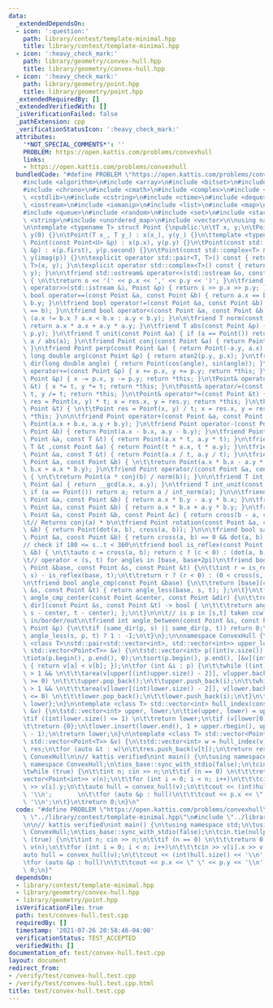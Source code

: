 ```yaml
---
data:
  _extendedDependsOn:
  - icon: ':question:'
    path: library/contest/template-minimal.hpp
    title: library/contest/template-minimal.hpp
  - icon: ':heavy_check_mark:'
    path: library/geometry/convex-hull.hpp
    title: library/geometry/convex-hull.hpp
  - icon: ':heavy_check_mark:'
    path: library/geometry/point.hpp
    title: library/geometry/point.hpp
  _extendedRequiredBy: []
  _extendedVerifiedWith: []
  _isVerificationFailed: false
  _pathExtension: cpp
  _verificationStatusIcon: ':heavy_check_mark:'
  attributes:
    '*NOT_SPECIAL_COMMENTS*': ''
    PROBLEM: https://open.kattis.com/problems/convexhull
    links:
    - https://open.kattis.com/problems/convexhull
  bundledCode: "#define PROBLEM \"https://open.kattis.com/problems/convexhull\"\n\n\
    #include <algorithm>\n#include <array>\n#include <bitset>\n#include <cassert>\n\
    #include <chrono>\n#include <cmath>\n#include <complex>\n#include <cstdio>\n#include\
    \ <cstdlib>\n#include <cstring>\n#include <ctime>\n#include <deque>\n#include\
    \ <iostream>\n#include <iomanip>\n#include <list>\n#include <map>\n#include <numeric>\n\
    #include <queue>\n#include <random>\n#include <set>\n#include <stack>\n#include\
    \ <string>\n#include <unordered_map>\n#include <vector>\n\nusing namespace std;\n\
    \n\ntemplate <typename T> struct Point {\npublic:\n\tT x, y;\n\tPoint() : x(0),\
    \ y(0) {}\n\tPoint(T x_, T y_) : x(x_), y(y_) {}\n\ttemplate <typename U> explicit\
    \ Point(const Point<U> &p) : x(p.x), y(p.y) {}\n\tPoint(const std::pair<T, T>\
    \ &p) : x(p.first), y(p.second) {}\n\tPoint(const std::complex<T> &p) : x(real(p)),\
    \ y(imag(p)) {}\n\texplicit operator std::pair<T, T>() const { return std::pair<T,\
    \ T>(x, y); }\n\texplicit operator std::complex<T>() const { return std::complex<T>(x,\
    \ y); }\n\n\tfriend std::ostream& operator<<(std::ostream &o, const Point &p)\
    \ { \n\t\treturn o << '(' << p.x << ',' << p.y << ')'; }\n\tfriend std::istream&\
    \ operator>>(std::istream &i, Point &p) { return i >> p.x >> p.y; }\n\tfriend\
    \ bool operator==(const Point &a, const Point &b) { return a.x == b.x && a.y ==\
    \ b.y; }\n\tfriend bool operator!=(const Point &a, const Point &b) { return !(a\
    \ == b); }\n\tfriend bool operator<(const Point &a, const Point &b) { \n\t\treturn\
    \ (a.x != b.x ? a.x < b.x : a.y < b.y); }\n\n\tfriend T norm(const Point &a) {\
    \ return a.x * a.x + a.y * a.y; }\n\tfriend T abs(const Point &p) { return std::hypot(p.x,\
    \ p.y); }\n\tfriend T unit(const Point &a) { if (a == Point()) return a; return\
    \ a / abs(a); }\n\tfriend Point conj(const Point &a) { return Point(a.x, -a.y);\
    \ }\n\tfriend Point perp(const Point &a) { return Point(-a.y, a.x); }\n\tfriend\
    \ long double arg(const Point &p) { return atan2(p.y, p.x); }\n\tfriend Point\
    \ dir(long double angle) { return Point(cos(angle), sin(angle)); }\n\n\tPoint&\
    \ operator+=(const Point &p) { x += p.x, y += p.y; return *this; }\n\tPoint& operator-=(const\
    \ Point &p) { x -= p.x, y -= p.y; return *this; }\n\tPoint& operator*=(const T\
    \ &t) { x *= t, y *= t; return *this; }\n\tPoint& operator/=(const T &t) { x /=\
    \ t, y /= t; return *this; }\n\tPoint& operator*=(const Point &t) { \n\t\tPoint\
    \ res = Point(x, y) * t; x = res.x, y = res.y; return *this; }\n\tPoint& operator/=(const\
    \ Point &t) { \n\t\tPoint res = Point(x, y) / t; x = res.x, y = res.y; return\
    \ *this; }\n\n\tfriend Point operator+(const Point &a, const Point &b) { return\
    \ Point(a.x + b.x, a.y + b.y); }\n\tfriend Point operator-(const Point &a, const\
    \ Point &b) { return Point(a.x - b.x, a.y - b.y); }\n\tfriend Point operator*(const\
    \ Point &a, const T &t) { return Point(a.x * t, a.y * t); }\n\tfriend Point operator*(const\
    \ T &t ,const Point &a) { return Point(t * a.x, t * a.y); }\n\tfriend Point operator/(const\
    \ Point &a, const T &t) { return Point(a.x / t, a.y / t); }\n\tfriend Point operator*(const\
    \ Point &a, const Point &b) { \n\t\treturn Point(a.x * b.x - a.y * b.y, a.y *\
    \ b.x + a.x * b.y); }\n\tfriend Point operator/(const Point &a, const Point &b)\
    \ { \n\t\treturn Point(a * conj(b) / norm(b)); }\n\n\tfriend T int_norm(const\
    \ Point &a) { return __gcd(a.x, a.y); }\n\tfriend T int_unit(const Point &a) {\
    \ if (a == Point()) return a; return a / int_norm(a); }\n\n\tfriend T cross(const\
    \ Point &a, const Point &b) { return a.x * b.y - a.y * b.x; }\n\tfriend T dot(const\
    \ Point &a, const Point &b) { return a.x * b.x + a.y * b.y; }\n\tfriend T area(const\
    \ Point &a, const Point &b, const Point &c) { return cross(b - a, c - a); }\n\n\
    \t// Returns conj(a) * b\n\tfriend Point rotation(const Point &a, const Point\
    \ &b) { return Point(dot(a, b), cross(a, b)); }\n\n\tfriend bool same_dir(const\
    \ Point &a, const Point &b) { return cross(a, b) == 0 && dot(a, b) > 0; }\n\n\t\
    // check if 180 <= s..t < 360\n\tfriend bool is_reflex(const Point &a, const Point\
    \ &b) { \n\t\tauto c = cross(a, b); return c ? (c < 0) : (dot(a, b) < 0); }\n\n\
    \t// operator < (s, t) for angles in [base, base+2pi)\n\tfriend bool angle_less(const\
    \ Point &base, const Point &s, const Point &t) {\n\t\tint r = is_reflex(base,\
    \ s) - is_reflex(base, t);\n\t\treturn r ? (r < 0) : (0 < cross(s, t));\n\t}\n\
    \n\tfriend bool angle_cmp(const Point &base) {\n\t\treturn [base](const Point\
    \ &s, const Point &t) { return angle_less(base, s, t); };\n\t}\n\tfriend bool\
    \ angle_cmp_center(const Point &center, const Point &dir) {\n\t\treturn [center,\
    \ dir](const Point &s, const Point &t) -> bool { \n\t\t\treturn angle_less(dir,\
    \ s - center, t - center); };\n\t}\n\n\t// is p in [s,t] taken ccw? 1/0/-1 for\
    \ in/border/out\n\tfriend int angle_between(const Point &s, const Point &t, const\
    \ Point &p) {\n\t\tif (same_dir(p, s) || same_dir(p, t)) return 0;\n\t\treturn\
    \ angle_less(s, p, t) ? 1 : -1;\n\t}\n};\n\nnamespace ConvexHull {\n\ntemplate\
    \ <class T>\nstd::pair<std::vector<int>, std::vector<int>> upper_lower_hull(const\
    \ std::vector<Point<T>> &v) {\n\tstd::vector<int> p((int)v.size()), upper, lower;\n\
    \tiota(p.begin(), p.end(), 0);\n\tsort(p.begin(), p.end(), [&v](int a, int b)\
    \ { return v[a] < v[b]; });\n\tfor (int &i : p) {\n\t\twhile ((int)upper.size()\
    \ > 1 && \n\t\t\tarea(v[upper[(int)upper.size() - 2]], v[upper.back()], v[i])\
    \ >= 0) \n\t\t\tupper.pop_back();\n\t\tupper.push_back(i);\n\t\twhile ((int)lower.size()\
    \ > 1 && \n\t\t\tarea(v[lower[(int)lower.size() - 2]], v[lower.back()], v[i])\
    \ <= 0) \n\t\t\tlower.pop_back();\n\t\tlower.push_back(i);\n\t}\n\treturn {upper,\
    \ lower};\n}\n\ntemplate <class T> std::vector<int> hull_index(const std::vector<Point<T>>\
    \ &v) {\n\tstd::vector<int> upper, lower;\n\ttie(upper, lower) = upper_lower_hull(v);\n\
    \tif ((int)lower.size() <= 1) \n\t\treturn lower;\n\tif (v[lower[0]] == v[lower[1]])\n\
    \t\treturn {0};\n\tlower.insert(lower.end(), 1 + upper.rbegin(), upper.rend()\
    \ - 1);\n\treturn lower;\n}\n\ntemplate <class T> std::vector<Point<T>> convex_hull(const\
    \ std::vector<Point<T>> &v) {\n\tstd::vector<int> w = hull_index(v);\n\tstd::vector<Point<T>>\
    \ res;\n\tfor (auto &t : w)\n\t\tres.push_back(v[t]);\n\treturn res;\n}\n\n} //\
    \ ConvexHull\n\n// kattis verified\nint main() {\n\tusing namespace std;\n\tusing\
    \ namespace ConvexHull;\n\tios_base::sync_with_stdio(false);\n\tcin.tie(nullptr);\n\
    \twhile (true) {\n\t\tint n; cin >> n;\n\t\tif (n == 0) \n\t\t\treturn 0;\n\t\t\
    vector<Point<int>> v(n);\n\t\tfor (int i = 0; i < n; i++)\n\t\t\tcin >> v[i].x\
    \ >> v[i].y;\n\t\tauto hull = convex_hull(v);\n\t\tcout << (int)hull.size() <<\
    \ '\\n';       \n\t\tfor (auto &p : hull)\n\t\t\tcout << p.x << \" \" << p.y <<\
    \ '\\n';\n\t}\n\treturn 0;\n}\n"
  code: "#define PROBLEM \"https://open.kattis.com/problems/convexhull\"\n\n#include\
    \ \"../library/contest/template-minimal.hpp\"\n#include \"../library/geometry/convex-hull.hpp\"\
    \n\n// kattis verified\nint main() {\n\tusing namespace std;\n\tusing namespace\
    \ ConvexHull;\n\tios_base::sync_with_stdio(false);\n\tcin.tie(nullptr);\n\twhile\
    \ (true) {\n\t\tint n; cin >> n;\n\t\tif (n == 0) \n\t\t\treturn 0;\n\t\tvector<Point<int>>\
    \ v(n);\n\t\tfor (int i = 0; i < n; i++)\n\t\t\tcin >> v[i].x >> v[i].y;\n\t\t\
    auto hull = convex_hull(v);\n\t\tcout << (int)hull.size() << '\\n';       \n\t\
    \tfor (auto &p : hull)\n\t\t\tcout << p.x << \" \" << p.y << '\\n';\n\t}\n\treturn\
    \ 0;\n}"
  dependsOn:
  - library/contest/template-minimal.hpp
  - library/geometry/convex-hull.hpp
  - library/geometry/point.hpp
  isVerificationFile: true
  path: test/convex-hull.test.cpp
  requiredBy: []
  timestamp: '2021-07-26 20:58:46-04:00'
  verificationStatus: TEST_ACCEPTED
  verifiedWith: []
documentation_of: test/convex-hull.test.cpp
layout: document
redirect_from:
- /verify/test/convex-hull.test.cpp
- /verify/test/convex-hull.test.cpp.html
title: test/convex-hull.test.cpp
---
```

